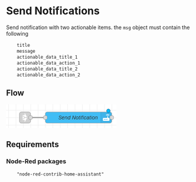 # Send Notifications

Send notification with two actionable items. the `msg` object must contain the following

        title
        message
        actionable_data_title_1
        actionable_data_action_1
        actionable_data_title_2
        actionable_data_action_2


## Flow

![Example image](./sendnotification.png)


## Requirements

### Node-Red packages

        "node-red-contrib-home-assistant"

